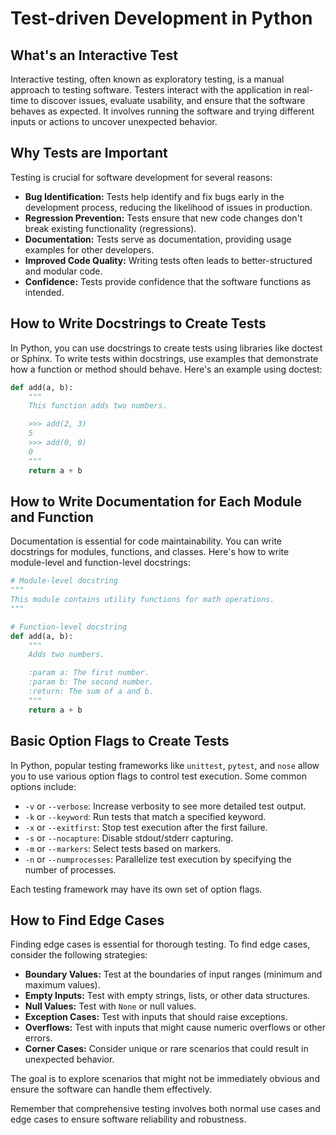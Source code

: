 # Test-driven Development in Python

## What's an Interactive Test

Interactive testing, often known as exploratory testing, is a manual approach to testing software. Testers interact with the application in real-time to discover issues, evaluate usability, and ensure that the software behaves as expected. It involves running the software and trying different inputs or actions to uncover unexpected behavior.

## Why Tests are Important

Testing is crucial for software development for several reasons:

- **Bug Identification:** Tests help identify and fix bugs early in the development process, reducing the likelihood of issues in production.
- **Regression Prevention:** Tests ensure that new code changes don't break existing functionality (regressions).
- **Documentation:** Tests serve as documentation, providing usage examples for other developers.
- **Improved Code Quality:** Writing tests often leads to better-structured and modular code.
- **Confidence:** Tests provide confidence that the software functions as intended.

## How to Write Docstrings to Create Tests

In Python, you can use docstrings to create tests using libraries like doctest or Sphinx. To write tests within docstrings, use examples that demonstrate how a function or method should behave. Here's an example using doctest:

```python
def add(a, b):
    """
    This function adds two numbers.

    >>> add(2, 3)
    5
    >>> add(0, 0)
    0
    """
    return a + b
```

## How to Write Documentation for Each Module and Function

Documentation is essential for code maintainability. You can write docstrings for modules, functions, and classes. Here's how to write module-level and function-level docstrings:

```python
# Module-level docstring
"""
This module contains utility functions for math operations.
"""

# Function-level docstring
def add(a, b):
    """
    Adds two numbers.

    :param a: The first number.
    :param b: The second number.
    :return: The sum of a and b.
    """
    return a + b
```

## Basic Option Flags to Create Tests

In Python, popular testing frameworks like `unittest`, `pytest`, and `nose` allow you to use various option flags to control test execution. Some common options include:

- `-v` or `--verbose`: Increase verbosity to see more detailed test output.
- `-k` or `--keyword`: Run tests that match a specified keyword.
- `-x` or `--exitfirst`: Stop test execution after the first failure.
- `-s` or `--nocapture`: Disable stdout/stderr capturing.
- `-m` or `--markers`: Select tests based on markers.
- `-n` or `--numprocesses`: Parallelize test execution by specifying the number of processes.

Each testing framework may have its own set of option flags.

## How to Find Edge Cases

Finding edge cases is essential for thorough testing. To find edge cases, consider the following strategies:

- **Boundary Values:** Test at the boundaries of input ranges (minimum and maximum values).
- **Empty Inputs:** Test with empty strings, lists, or other data structures.
- **Null Values:** Test with `None` or null values.
- **Exception Cases:** Test with inputs that should raise exceptions.
- **Overflows:** Test with inputs that might cause numeric overflows or other errors.
- **Corner Cases:** Consider unique or rare scenarios that could result in unexpected behavior.

The goal is to explore scenarios that might not be immediately obvious and ensure the software can handle them effectively.

Remember that comprehensive testing involves both normal use cases and edge cases to ensure software reliability and robustness.
